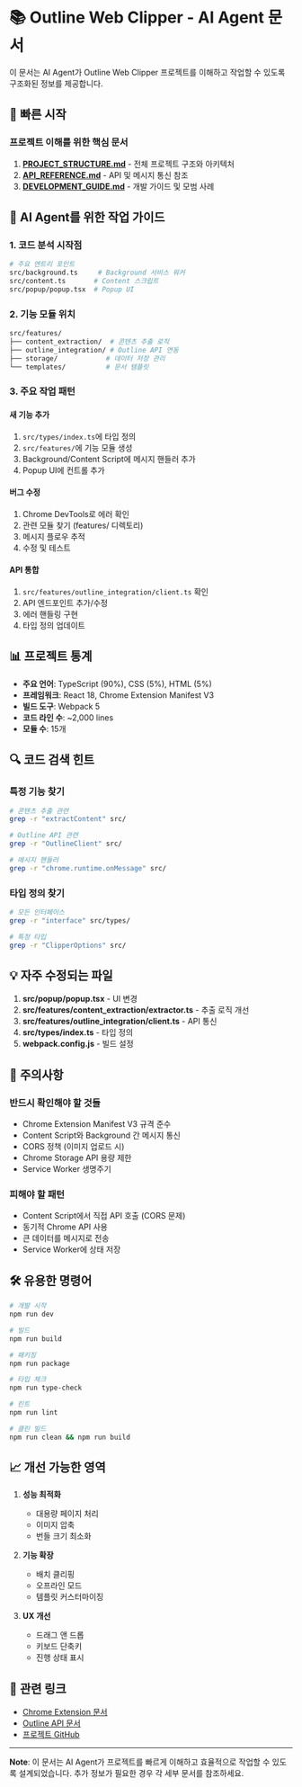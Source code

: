 # 📚 Outline Web Clipper - AI Agent 문서

이 문서는 AI Agent가 Outline Web Clipper 프로젝트를 이해하고 작업할 수 있도록 구조화된 정보를 제공합니다.

## 🎯 빠른 시작

### 프로젝트 이해를 위한 핵심 문서
1. **[PROJECT_STRUCTURE.md](./PROJECT_STRUCTURE.md)** - 전체 프로젝트 구조와 아키텍처
2. **[API_REFERENCE.md](./API_REFERENCE.md)** - API 및 메시지 통신 참조
3. **[DEVELOPMENT_GUIDE.md](./DEVELOPMENT_GUIDE.md)** - 개발 가이드 및 모범 사례

## 🤖 AI Agent를 위한 작업 가이드

### 1. 코드 분석 시작점
```bash
# 주요 엔트리 포인트
src/background.ts     # Background 서비스 워커
src/content.ts       # Content 스크립트
src/popup/popup.tsx  # Popup UI
```

### 2. 기능 모듈 위치
```bash
src/features/
├── content_extraction/  # 콘텐츠 추출 로직
├── outline_integration/ # Outline API 연동
├── storage/            # 데이터 저장 관리
└── templates/          # 문서 템플릿
```

### 3. 주요 작업 패턴

#### 새 기능 추가
1. `src/types/index.ts`에 타입 정의
2. `src/features/`에 기능 모듈 생성
3. Background/Content Script에 메시지 핸들러 추가
4. Popup UI에 컨트롤 추가

#### 버그 수정
1. Chrome DevTools로 에러 확인
2. 관련 모듈 찾기 (features/ 디렉토리)
3. 메시지 플로우 추적
4. 수정 및 테스트

#### API 통합
1. `src/features/outline_integration/client.ts` 확인
2. API 엔드포인트 추가/수정
3. 에러 핸들링 구현
4. 타입 정의 업데이트

## 📊 프로젝트 통계

- **주요 언어**: TypeScript (90%), CSS (5%), HTML (5%)
- **프레임워크**: React 18, Chrome Extension Manifest V3
- **빌드 도구**: Webpack 5
- **코드 라인 수**: ~2,000 lines
- **모듈 수**: 15개

## 🔍 코드 검색 힌트

### 특정 기능 찾기
```bash
# 콘텐츠 추출 관련
grep -r "extractContent" src/

# Outline API 관련
grep -r "OutlineClient" src/

# 메시지 핸들러
grep -r "chrome.runtime.onMessage" src/
```

### 타입 정의 찾기
```bash
# 모든 인터페이스
grep -r "interface" src/types/

# 특정 타입
grep -r "ClipperOptions" src/
```

## 💡 자주 수정되는 파일

1. **src/popup/popup.tsx** - UI 변경
2. **src/features/content_extraction/extractor.ts** - 추출 로직 개선
3. **src/features/outline_integration/client.ts** - API 통신
4. **src/types/index.ts** - 타입 정의
5. **webpack.config.js** - 빌드 설정

## 🚨 주의사항

### 반드시 확인해야 할 것들
- Chrome Extension Manifest V3 규격 준수
- Content Script와 Background 간 메시지 통신
- CORS 정책 (이미지 업로드 시)
- Chrome Storage API 용량 제한
- Service Worker 생명주기

### 피해야 할 패턴
- Content Script에서 직접 API 호출 (CORS 문제)
- 동기적 Chrome API 사용
- 큰 데이터를 메시지로 전송
- Service Worker에 상태 저장

## 🛠️ 유용한 명령어

```bash
# 개발 시작
npm run dev

# 빌드
npm run build

# 패키징
npm run package

# 타입 체크
npm run type-check

# 린트
npm run lint

# 클린 빌드
npm run clean && npm run build
```

## 📈 개선 가능한 영역

1. **성능 최적화**
   - 대용량 페이지 처리
   - 이미지 압축
   - 번들 크기 최소화

2. **기능 확장**
   - 배치 클리핑
   - 오프라인 모드
   - 템플릿 커스터마이징

3. **UX 개선**
   - 드래그 앤 드롭
   - 키보드 단축키
   - 진행 상태 표시

## 🔗 관련 링크

- [Chrome Extension 문서](https://developer.chrome.com/docs/extensions/mv3/)
- [Outline API 문서](https://www.getoutline.com/developers)
- [프로젝트 GitHub](https://github.com/choyunsung/outline-web-clipper)

---

**Note**: 이 문서는 AI Agent가 프로젝트를 빠르게 이해하고 효율적으로 작업할 수 있도록 설계되었습니다. 추가 정보가 필요한 경우 각 세부 문서를 참조하세요.